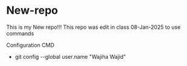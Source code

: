 # New-repo
This is my New repo!!!
This repo was edit in class 08-Jan-2025 to use commands

Configuration CMD
* git config --global user.name "Wajiha Wajid"

